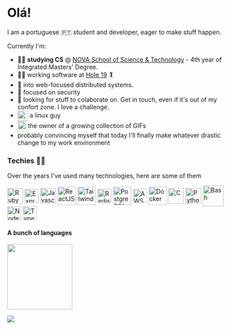 # Olá!

I am a portuguese 🇵🇹 student and developer, eager to make stuff happen.

Currently I'm:

- 👨‍🎓 **studying CS** @ [NOVA School of Science & Technology](https://www.fct.unl.pt/) - 4th year of Integrated Masters' Degree.
- 👨‍💻 working software at [Hole 19](https://github.com/hole19) 🏌️
- 🔎 into web-focused distributed systems.
- :bug: focused on security
- 🌟 looking for stuff to colaborate on. Get in touch, even if it's out of my confort zone. I love a challenge.
- <img align=center src="https://icons.iconarchive.com/icons/papirus-team/papirus-apps/512/tux-icon.png" height="24"> a linux guy
- <img align=center src="https://gifs.joelglovier.com/haters-gonna-hate/haters-gone-hate.gif" width="20" height="24"> the owner of a growing collection of GIFs
- probably convincing myself that today I'll finally make whatever drastic change to my work environment

### Techies 🧑‍💻

Over the years I've used many technologies, here are some of them
<div style="display: inline">
  <p>
  <!-- Frameworks -->
  <img alt="Ruby on Rails" align=center src="https://rubyonrails.org/assets/images/favicon.ico" height="36">
  <!-- Backend -->
  <img alt="ExpressJS" align=center src="https://expressjs.com/images/favicon.png" height="32">
  <!--Frontend -->
  <img alt="Javascript" align=center src="https://upload.wikimedia.org/wikipedia/commons/thumb/9/99/Unofficial_JavaScript_logo_2.svg/1024px-Unofficial_JavaScript_logo_2.svg.png" height="36">
  <img alt="ReactJS" align=center src="https://legacy.reactjs.org/favicon.ico" height="42">
  <img alt="Tailwind" align=center src="https://avatars.githubusercontent.com/u/67109815?s=280&v=4" height="42">

  <!-- Systems/Infrastructure -->
  <img alt="Redis" align=center src="https://redis.io/images/favicons/favicon-32x32.png" height="32">
  <img alt="PostgreSQL" align=center src="https://www.postgresql.org/favicon.ico" height="42">
  <img alt="AWS" align=center src="https://repost.aws/favicon-32x32.png" height="32">
  <img alt="Docker" align=center src="https://www.docker.com/wp-content/uploads/2023/04/cropped-Docker-favicon-192x192.png" height="42">
  
  <!-- Tools -->
  <img alt="C" align=center src="https://upload.wikimedia.org/wikipedia/commons/1/19/C_Logo.png" height="36">
  <img alt="Python" align=center src="https://www.python.org/static/favicon.ico" height="36">
  <img alt="Bash" align=center src="https://img.icons8.com/plasticine/100/000000/bash.png" height="48">
  <img alt="Node JS" align=center src="https://nodejs.org/static/images/favicons/favicon.png" height="32">
  <img alt="Typescript" align=center src="https://www.typescriptlang.org/favicon-32x32.png" height="32">
</div>

<!--- <img height="150em" src="https://github-readme-stats.vercel.app/api?username=JonhyOliveira&show_icons=true&theme=prussian&include_all_commits=true&count_private=true"/> --->
#### A bunch of languages
<img height="150em" src="https://github-readme-stats.vercel.app/api/top-langs/?username=JonhyOliveira&layout=compact&langs_count=6&theme=prussian"/>

![](https://komarev.com/ghpvc/?username=JonhyOliveira&color=blue&style=flat-square)
